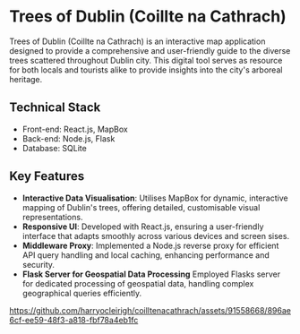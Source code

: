 # Trees of Dublin (Coillte na Cathrach)

Trees of Dublin (Coillte na Cathrach) is an interactive map application designed to provide a comprehensive and user-friendly guide to the diverse trees scattered throughout Dublin city. This digital tool serves as resource for both locals and tourists alike to provide insights into the city's arboreal heritage.

## Technical Stack
- Front-end: React.js, MapBox
- Back-end: Node.js, Flask
- Database: SQLite

## Key Features
- **Interactive Data Visualisation**: Utilises MapBox for dynamic, interactive mapping of Dublin's trees, offering detailed, customisable visual representations.
- **Responsive UI**: Developed with React.js, ensuring a user-friendly interface that adapts smoothly across various devices and screen sises.
- **Middleware Proxy**: Implemented a Node.js reverse proxy for efficient API query handling and local caching, enhancing performance and security.
- **Flask Server for Geospatial Data Processing** Employed Flasks server for dedicated processing of geospatial data, handling complex geographical queries efficiently.

https://github.com/harryocleirigh/coilltenacathrach/assets/91558668/896ae6cf-ee59-48f3-a818-fbf78a4eb1fc

